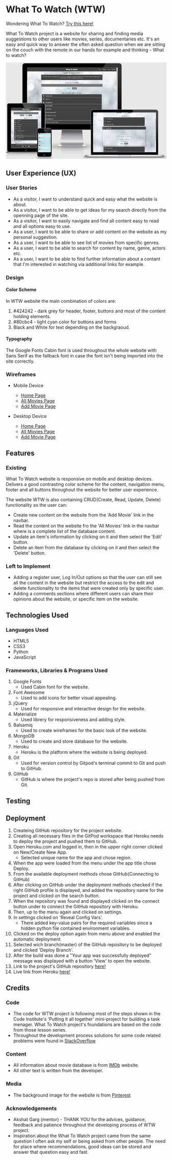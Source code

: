 # What To Watch (WTW)

Wondering What To Watch? [Try this here!](https://what-to-watch-project.herokuapp.com/)

What To Watch project is a website for sharing and finding media suggestions to other 
users like movies, series, documentaries etc.
It's an easy and quick way to answer the often asked question when we are sitting on the 
couch with the remote in our hands for example and thinking  - What to watch? 

![responsive design image](static/images/responsive/responsive_ms3.PNG)

## User Experience (UX)

### User Stories

* As a visitor, I want to understand quick and easy what the website is about.
* As a visitor, I want to be able to get ideas for my search directly from the openning page of the site. 
* As a visitor, I want to easily navigate and find all content easy to read and all options easy to use.
* As a user, I want to be able to share or add content on the website as my personal suggestion.
* As a user, I want to be able to see list of movies from specific genres. 
* As a user, I want to be able to search for content by name, genre, actors etc. 
* As a user, I want to be able to find further information about a contant that I'm interested in watching
 via additional links for example. 

### Design

#### Color Scheme

In WTW website the main combination of colors are:

1. #424242 - dark grey for header, footer, buttons and most of the content holding elements. 
2. #80cbc4 - light cyan color for buttons and forms 
3. Black and White for text depending on the backgraoud.   

#### Typography

The Google Fonts Cabin font is used throughout the whole website with Sans Serif as the fallback font in case the font
isn't being imported into the site correctly.

### Wireframes

* Mobile Device
   * [Home Page](https://raw.githubusercontent.com/dimitar-4/ms3-what-to-watch/master/static/images/wireframes/home%20mobile.png)
   * [All Movies Page](https://raw.githubusercontent.com/dimitar-4/ms3-what-to-watch/master/static/images/wireframes/movies%20mobile.png)
   * [Add Movie Page](https://raw.githubusercontent.com/dimitar-4/ms3-what-to-watch/master/static/images/wireframes/add%20mobile.png)

* Desktop Device
   * [Home Page](https://raw.githubusercontent.com/dimitar-4/ms3-what-to-watch/master/static/images/wireframes/home%20pc.png)
   * [All Movies Page](https://raw.githubusercontent.com/dimitar-4/ms3-what-to-watch/master/static/images/wireframes/movies%20pc.png)
   * [Add Movie Page](https://raw.githubusercontent.com/dimitar-4/ms3-what-to-watch/master/static/images/wireframes/add%20pc%20.png)

## Features

### Existing

What To Watch website is responsive on mobile and desktop devices. Delivers a good contrasting color scheme for 
the content, navigation menu, footer and all buttons throughout the website for better user experience.

The website WTW is also containing CRUD(Create, Read, Update, Delete) functionality so the user can:
   * Create new content on the website from the 'Add Movie' link in the navbar.
   * Read the content on the website fro the 'All Movies' link in the navbar where is a complete list of the database content.
   * Update an item's information by clicking on it and then select the 'Edit' button.
   * Delete an item from the database by clicking on it and then select the 'Delete' button.

### Left to Implement 

   * Adding a register user, Log In/Out options so that the user can still see all the content in the website but restrict the access 
to the edit and delete functionality to the items that were created only by specific user.
   * Adding a comments sections where different users can share their opinions about the website, or specific item on the website. 


## Technologies Used

### Languages Used 

* HTML5
* CSS3 
* Python
* JavaScript

### Frameworks, Libraries & Programs Used

1. Google Fonts
   * Used Cabin font for the website. 
2. Font Awesome
   * Used to add icons for better visual appealing. 
3. jQuery
   * Used for responsive and interactive design for the website.
4. Materialize
   * Used librery for responsiveness and adding style. 
5. Balsamiq
   * Used to create wireframes for the basic look of the website.
6. MongoDB
   * Used to create and store database for the website.
7. Heroku
   * Heroku is the platform where the website is being deployed.
8. Git
   * Used for version control by Gitpod's terminal commit to Git and push to GitHub.
9. GitHub
   * GitHub is where the project's repo is stored after being pushed from Git.

## Testing

## Deployment

1. Createing GitHub repository for the project website.
2. Creating all necessary files in the GitPod workspace that Heroku needs to deploy the project 
and pushed them to GitHub.
3. Open Heroku.com and logged in, then in the upper right corner clicked on New/Create New App.
   * Selected unique name for the app and chose region.
4. When the app were loaded from the menu under the app title chose Deploy.
5. From the available deployment methods chose GitHub(Connecting to GitHub)
6. After clicking on GitHub under the deployment methods checked if the right GitHub profile is displayed, 
and added the repository name for the project and clicked on the search button.
7. When the repository was found and displayed clicked on the connect button under to connect the GitHub repository 
with Heroku.
8. Then, up to the menu again and clicked on settings.
9. In settings clicked on 'Reveal Config Vars'.
   * There added key-value pairs for the required variables since a hidden python file contained environment variables.
10. Clicked on the deploy option again from menu above and enabled the automatic deployment.  
11. Selected wich branch(master) of the GitHub repository to be deployed and clicked 'Deploy Branch'.
12. After the build was done a "Your app was successfully deployed" message was displayed with a 
button 'View' to open the website.
13. Link to the project's GitHub repository [here!](https://github.com/dimitar-4/ms3-what-to-watch)
14. Live link from Heroku [here!](https://what-to-watch-project.herokuapp.com/) 

## Credits

### Code 
   * The code for WTW project is following most of the steps shown in the Code Institute's 'Putting it all together' 
   mini-project for building a task menager. What To Watch project's foundations are based on the code from 
   those lesson series.
   * Throughout the development process solutions for some code related problems were found in [StackOverflow](https://stackoverflow.com/) 

### Content
   * All information about movie database is from [IMDb](https://www.imdb.com/) website.
   * All other text is written from the developer.

### Media

   * The background image for the website is from [Pinterest](https://in.pinterest.com/)

### Acknowledgements
   * Akshat Garg (mentor) - THANK YOU for the advices, guidance, feedback and patience throughout the developing process of WTW project.
   * Inspiration about the What To Watch project came from the same question I often ask my self or being asked from other people. The need 
   for place where recommendations, good ideas can be stored and answer that question easy and fast.